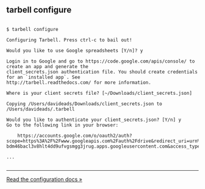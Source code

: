 ## tarbell configure

<pre><code class="bash" data-trim>
$ tarbell configure

Configuring Tarbell. Press ctrl-c to bail out!

Would you like to use Google spreadsheets [Y/n]? y

Login in to Google and go to https://code.google.com/apis/console/ to create an app and generate the 
client_secrets.json authentication file. You should create credentials for an `installed app`. See 
http://tarbell.readthedocs.com/ for more information.

Where is your client secrets file? [~/Downloads/client_secrets.json] 

Copying /Users/davideads/Downloads/client_secrets.json to /Users/davideads/.tarbell

Would you like to authenticate your client_secrets.json? [Y/n] y
Go to the following link in your browser:

    https://accounts.google.com/o/oauth2/auth?scope=https%3A%2F%2Fwww.googleapis.com%2Fauth%2Fdrive&redirect_uri=urn%3Aietf%3Awg%3Aoauth%3A2.0%3Aoob&response_type=code&client_id=705475625983-bdm46bacl3v8hlt4dd9ufvgsmgg3jrug.apps.googleusercontent.com&access_type=offline

...

</code></pre>

<hr/>

[Read the configuration docs &raquo;](http://tarbell.readthedocs.org/en/latest/configure.html)

